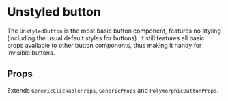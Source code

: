 # Unstyled button
The `UnstyledButton` is the most basic button component, features no styling (including the usual default styles for buttons). It still features all basic props available to other button components, thus making it handy for invisible buttons.

## Props
Extends `GenericClickableProps`, `GenericProps` and `PolymorphicButtonProps`.